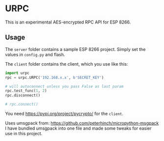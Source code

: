 # URPC

This is an experimental AES-encrypted RPC API for ESP 8266.

## Usage

The `server` folder contains a sample ESP 8266 project. Simply set the values in `config.py` and flash.

The `client` folder contains the client, which you use like this:

```python
import urpc
rpc = urpc.URPC('192.168.x.x', b'SECRET_KEY')

# will autoconnect unless you pass False as last param
rpc.test_func(1, 2)
rpc.disconnect()

# rpc.connect()
```

You need https://pypi.org/project/pycrypto/ for the `client`.

Uses umsgpack from: https://github.com/peterhinch/micropython-msgpack
I have bundled umsgpack into one file and made some tweaks for easier use in this project.
